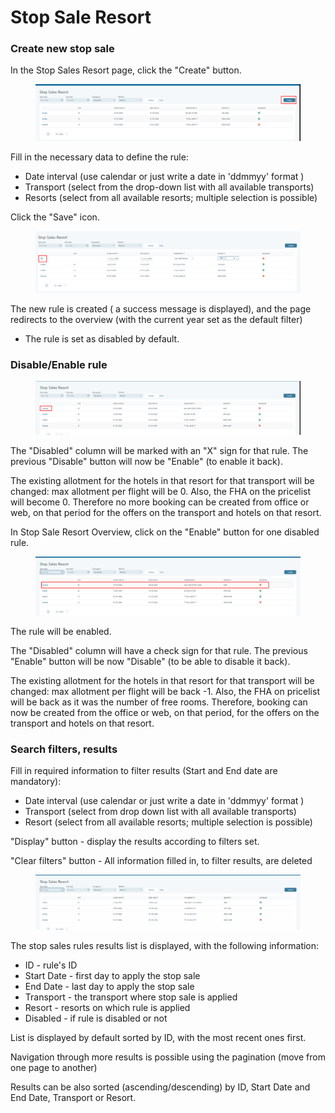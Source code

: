 # Stop Sale Resort

### Create new stop sale

In the Stop Sales Resort page, click the "Create" button.

<figure><img src=".gitbook/assets/image (75) (1).png" alt=""><figcaption></figcaption></figure>

Fill in the necessary data to define the rule:

* Date interval (use calendar or just write a date in 'ddmmyy' format )
* Transport (select from the drop-down list with all available transports)
* Resorts (select from all available resorts; multiple selection is possible)

Click the "Save" icon.

<figure><img src=".gitbook/assets/image (76) (1).png" alt=""><figcaption></figcaption></figure>

The new rule is created ( a success message is displayed), and the page redirects to the overview (with the current year set as the default filter)

* The rule is set as disabled by default.&#x20;

### Disable/Enable rule

<figure><img src=".gitbook/assets/image (77).png" alt=""><figcaption></figcaption></figure>

The "Disabled" column will be marked with an "X" sign for that rule. The previous "Disable" button will now be "Enable" (to enable it back).

The existing allotment for the hotels in that resort for that transport will be changed: max allotment per flight will be 0. Also, the FHA on the pricelist will become 0. Therefore no more booking can be created from office or web, on that period for the offers on the transport and hotels on that resort.

In Stop Sale Resort Overview, click on the "Enable" button for one disabled rule.

<figure><img src=".gitbook/assets/image (12) (1) (1) (1).png" alt=""><figcaption></figcaption></figure>

The rule will be enabled.

The "Disabled" column will have a check sign for that rule. The previous "Enable" button will be now "Disable" (to be able to disable it back).

The existing allotment for the hotels in that resort for that transport will be changed: max allotment per flight will be back -1. Also, the FHA on pricelist will be back as it was the number of free rooms. Therefore, booking can now be created from the office or web, on that period, for the offers on the transport and hotels on that resort.

### Search filters, results

Fill in required information to filter results (Start and End date are mandatory):

* Date interval (use calendar or just write a date in 'ddmmyy' format )
* Transport (select from drop down list with all available transports)
* Resort (select from all available resorts; multiple selection is possible)

"Display" button - display the results according to filters set.

"Clear filters" button - All information filled in, to filter results, are deleted

<figure><img src=".gitbook/assets/image (1) (1) (1) (1) (1) (1) (1).png" alt=""><figcaption></figcaption></figure>

The stop sales rules results list is displayed, with the following information:

* ID - rule's ID
* Start Date - first day to apply the stop sale
* End Date - last day to apply the stop sale
* Transport - the transport where stop sale is applied
* Resort - resorts on which rule is applied
* Disabled - if rule is disabled or not

List is displayed by default sorted by ID, with the most recent ones first.

Navigation through more results is possible using the pagination (move from one page to another)

Results can be also sorted (ascending/descending) by ID, Start Date and End Date, Transport or Resort.
